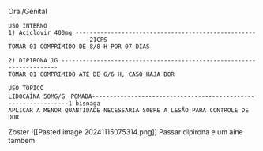Oral/Genital
```
USO INTERNO
1) Aciclovir 400mg --------------------------------------------------------------------------21CPS
TOMAR 01 COMPRIMIDO DE 8/8 H POR 07 DIAS

2) DIPIRONA 1G ---------------------------------------------------------------------
TOMAR 01 COMPRIMIDO ATÉ DE 6/6 H, CASO HAJA DOR

USO TÓPICO
LIDOCAÍNA 50MG/G　POMADA---------------------------------------------------------------1 bisnaga
APLICAR A MENOR QUANTIDADE NECESSARIA SOBRE A LESÃO PARA CONTROLE DE DOR
```

Zoster
![[Pasted image 20241115075314.png]]
Passar dipirona e um aine tambem
